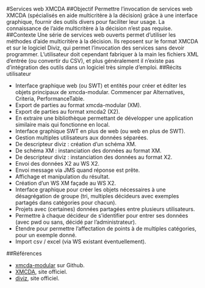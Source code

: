 #Services web XMCDA
##Objectif
Permettre l’invocation de services web XMCDA (spécialisés en aide multicritère à la décision) grâce à une interface graphique, fournir des outils divers pour faciliter leur usage. La connaissance de l’aide multicritère à la décision n’est pas requise.
##Contexte
Une série de services web ouverts permet d’utiliser les méthodes d’aide multicritère à la décision. Ils reposent sur le format XMCDA et sur le logiciel Diviz, qui permet l’invocation des services sans devoir programmer. L’utilisateur doit cependant fabriquer à la main les fichiers XML d’entrée (ou convertir du CSV), et plus généralement il n’existe pas d’intégration des outils dans un logiciel très simple d’emploi.
##Récits utilisateur
* Interface graphique web (ou SWT) et entités pour créer et éditer les objets principaux de xmcda-modular. Commencer par Alternatives, Criteria, PerformanceTable.
* Export de parties au format xmcda-modular (XM).
* Export de parties au format xmcda2 (X2).
* En extraire une bibliothèque permettant de développer une application similaire mais qui fonctionne en local.
* Interface graphique SWT en plus de web (ou web en plus de SWT).
* Gestion multiples utilisateurs aux données séparées.
* De descripteur diviz : création d’un schéma XM.
* De schéma XM : instanciation des données au format XM.
* De descripteur diviz : instanciation des données au format X2.
* Envoi des données X2 au WS X2.
* Envoi message via JMS quand réponse est prête.
* Affichage et manipulation du résultat.
* Création d’un WS XM façade au WS X2.
* Interface graphique pour créer les objets nécessaires à une désagrégation de groupe (tri, multiples décideurs avec exemples partagés dans catégories pour chacun).
* Projets avec (certaines) données partagées entre plusieurs utilisateurs.
* Permettre à chaque décideur de s’identifier pour entrer ses données (avec pwd ou sans, décidé par l’administrateur).
* Étendre pour permettre l’affectation de points à de multiples catégories, pour un exemple donné.
* Import csv / excel (via WS existant éventuellement).

##Références
* [xmcda-modular](https://github.com/xmcda-modular) sur Github.
* [XMCDA](http://www.decision-deck.org/xmcda/), site officiel.
* [diviz](http://www.decision-deck.org/diviz/), site officiel.
